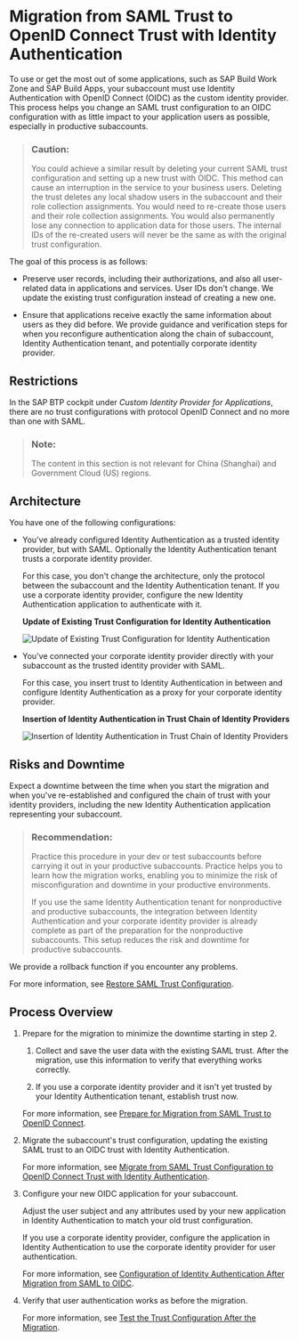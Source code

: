 <!-- loiod097ce26cb2d4b8fa9a597a5381cb3cb -->

# Migration from SAML Trust to OpenID Connect Trust with Identity Authentication

To use or get the most out of some applications, such as SAP Build Work Zone and SAP Build Apps, your subaccount must use Identity Authentication with OpenID Connect \(OIDC\) as the custom identity provider. This process helps you change an SAML trust configuration to an OIDC configuration with as little impact to your application users as possible, especially in productive subaccounts.

> ### Caution:  
> You could achieve a similar result by deleting your current SAML trust configuration and setting up a new trust with OIDC. This method can cause an interruption in the service to your business users. Deleting the trust deletes any local shadow users in the subaccount and their role collection assignments. You would need to re-create those users and their role collection assignments. You would also permanently lose any connection to application data for those users. The internal IDs of the re-created users will never be the same as with the original trust configuration.

The goal of this process is as follows:

-   Preserve user records, including their authorizations, and also all user-related data in applications and services. User IDs don't change. We update the existing trust configuration instead of creating a new one.

-   Ensure that applications receive exactly the same information about users as they did before. We provide guidance and verification steps for when you reconfigure authentication along the chain of subaccount, Identity Authentication tenant, and potentially corporate identity provider.




<a name="loiod097ce26cb2d4b8fa9a597a5381cb3cb__section_u3t_xv1_3xb"/>

## Restrictions

In the SAP BTP cockpit under *Custom Identity Provider for Applications*, there are no trust configurations with protocol OpenID Connect and no more than one with SAML.

> ### Note:  
> The content in this section is not relevant for China \(Shanghai\) and Government Cloud \(US\) regions.



<a name="loiod097ce26cb2d4b8fa9a597a5381cb3cb__section_gvh_gkj_gxb"/>

## Architecture

You have one of the following configurations:

-   You've already configured Identity Authentication as a trusted identity provider, but with SAML. Optionally the Identity Authentication tenant trusts a corporate identity provider.

    For this case, you don't change the architecture, only the protocol between the subaccount and the Identity Authentication tenant. If you use a corporate identity provider, configure the new Identity Authentication application to authenticate with it.

      
      
    **Update of Existing Trust Configuration for Identity Authentication**

    ![](images/IAS_protocol_switch_a732ec6.png "Update of Existing Trust Configuration for Identity
                                    Authentication")

-   You've connected your corporate identity provider directly with your subaccount as the trusted identity provider with SAML.

    For this case, you insert trust to Identity Authentication in between and configure Identity Authentication as a proxy for your corporate identity provider.

      
      
    **Insertion of Identity Authentication in Trust Chain of Identity Providers**

    ![](images/Injection_of_IAS_Between_Corp_IDP_db96a95.png "Insertion of Identity
                                    Authentication in Trust Chain of Identity
    							Providers")




<a name="loiod097ce26cb2d4b8fa9a597a5381cb3cb__section_dd1_gnj_gxb"/>

## Risks and Downtime

Expect a downtime between the time when you start the migration and when you've re-established and configured the chain of trust with your identity providers, including the new Identity Authentication application representing your subaccount.

> ### Recommendation:  
> Practice this procedure in your dev or test subaccounts before carrying it out in your productive subaccounts. Practice helps you to learn how the migration works, enabling you to minimize the risk of misconfiguration and downtime in your productive environments.
> 
> If you use the same Identity Authentication tenant for nonproductive and productive subaccounts, the integration between Identity Authentication and your corporate identity provider is already complete as part of the preparation for the nonproductive subaccounts. This setup reduces the risk and downtime for productive subaccounts.

We provide a rollback function if you encounter any problems.

For more information, see [Restore SAML Trust Configuration](restore-saml-trust-configuration-21d86cf.md).



<a name="loiod097ce26cb2d4b8fa9a597a5381cb3cb__section_uvj_hnj_gxb"/>

## Process Overview

1.  Prepare for the migration to minimize the downtime starting in step 2.

    1.  Collect and save the user data with the existing SAML trust. After the migration, use this information to verify that everything works correctly.

    2.  If you use a corporate identity provider and it isn't yet trusted by your Identity Authentication tenant, establish trust now.


    For more information, see [Prepare for Migration from SAML Trust to OpenID Connect](prepare-for-migration-from-saml-trust-to-openid-connect-269f60d.md).

2.  Migrate the subaccount's trust configuration, updating the existing SAML trust to an OIDC trust with Identity Authentication.

    For more information, see [Migrate from SAML Trust Configuration to OpenID Connect Trust with Identity Authentication](migrate-from-saml-trust-configuration-to-openid-connect-trust-with-identity-authenticat-827ae66.md).

3.  Configure your new OIDC application for your subaccount.

    Adjust the user subject and any attributes used by your new application in Identity Authentication to match your old trust configuration.

    If you use a corporate identity provider, configure the application in Identity Authentication to use the corporate identity provider for user authentication.

    For more information, see [Configuration of Identity Authentication After Migration from SAML to OIDC](configuration-of-identity-authentication-after-migration-from-saml-to-oidc-1fa7273.md).

4.  Verify that user authentication works as before the migration.

    For more information, see [Test the Trust Configuration After the Migration](test-the-trust-configuration-after-the-migration-edc7c42.md).


